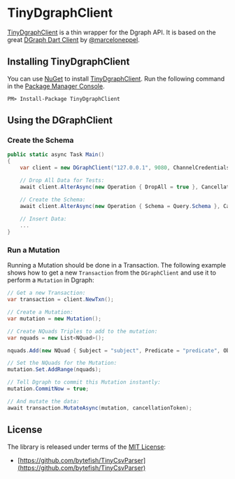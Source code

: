 # TinyDgraphClient #

[MIT License]: https://opensource.org/licenses/MIT
[DGraph Dart Client]: https://github.com/marceloneppel/dgraph
[TinyDgraphClient]: https://github.com/bytefish/TinyDgraphClient

[TinyDgraphClient] is a thin wrapper for the Dgraph API. It is based on the great [DGraph Dart Client] by [@marceloneppel](https://github.com/marceloneppel).

## Installing TinyDgraphClient ##

You can use [NuGet](https://www.nuget.org) to install [TinyDgraphClient]. Run the following command 
in the [Package Manager Console](http://docs.nuget.org/consume/package-manager-console).

```
PM> Install-Package TinyDgraphClient
```

## Using the DGraphClient ##

### Create the Schema ###

```csharp
public static async Task Main()
{
    var client = new DGraphClient("127.0.0.1", 9080, ChannelCredentials.Insecure);

    // Drop All Data for Tests:
    await client.AlterAsync(new Operation { DropAll = true }, CancellationToken.None);

    // Create the Schema:
    await client.AlterAsync(new Operation { Schema = Query.Schema }, CancellationToken.None);
            
    // Insert Data:
    ...
}
```

### Run a Mutation ###

Running a Mutation should be done in a Transaction. The following example shows how to get a new ``Transaction`` from 
the ``DGraphClient`` and use it to perform a ``Mutation`` in Dgraph:

```csharp
// Get a new Transaction:
var transaction = client.NewTxn();

// Create a Mutation:
var mutation = new Mutation();

// Create NQuads Triples to add to the mutation:
var nquads = new List<NQuad>();

nquads.Add(new NQuad { Subject = "subject", Predicate = "predicate", ObjectValue = new Value { StrVal = "value" } });

// Set the NQuads for the Mutation:
mutation.Set.AddRange(nquads);

// Tell Dgraph to commit this Mutation instantly:
mutation.CommitNow = true;

// And mutate the data:
await transaction.MutateAsync(mutation, cancellationToken);
```

## License ##

The library is released under terms of the [MIT License]:

* [https://github.com/bytefish/TinyCsvParser](https://github.com/bytefish/TinyCsvParser)
